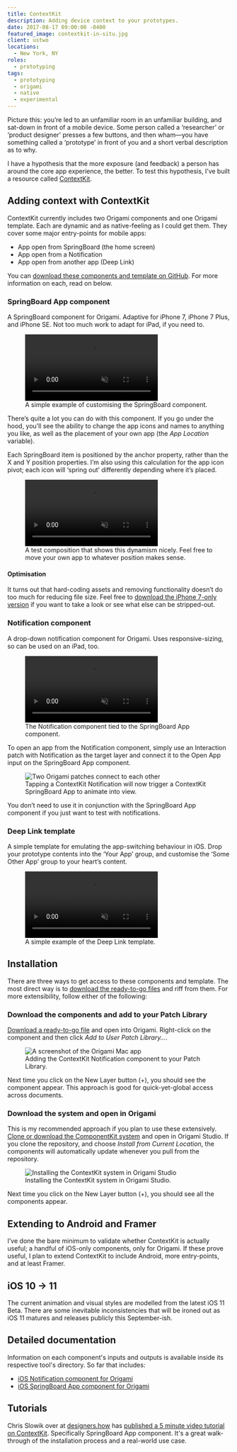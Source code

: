 ```yaml
---
title: ContextKit
description: Adding device context to your prototypes.
date: 2017-08-17 09:00:00 -0400
featured_image: contextkit-in-situ.jpg
client: ustwo
locations:
  - New York, NY
roles:
  - prototyping
tags:
  - prototyping
  - origami
  - native
  - experimental
---
```


Picture this: you’re led to an unfamiliar room in an unfamiliar building, and sat-down in front of a mobile device. Some person called a ‘researcher’ or ‘product designer’ presses a few buttons, and then wham—you have something called a ‘prototype’ in front of you and a short verbal description as to why.

I have a hypothesis that the more exposure (and feedback) a person has around the core app experience, the better. To test this hypothesis, I’ve built a resource called [ContextKit][github].

## Adding context with ContextKit

ContextKit currently includes two Origami components and one Origami template. Each are dynamic and as native-feeling as I could get them. They cover some major entry-points for mobile apps:

- App open from SpringBoard (the home screen)
- App open from a Notification
- App open from another app (Deep Link)

You can [download these components and template on GitHub][github]. For more information on each, read on below.

### SpringBoard App component

A SpringBoard component for Origami. Adaptive for iPhone 7, iPhone 7 Plus, and iPhone SE. Not too much work to adapt for iPad, if you need to.

<figure>
  <video muted loop playsinline controls>
  <source src="https://ik.imagekit.io/dw/video/springboard-example.mp4" type="video/mp4">
  </video>
  <figcaption>A simple example of customising the SpringBoard component.</figcaption>
</figure>

There’s quite a lot you can do with this component. If you go under the hood, you’ll see the ability to change the app icons and names to anything you like, as well as the placement of your own app (the _App Location_ variable).

Each SpringBoard item is positioned by the anchor property, rather than the X and Y position properties. I’m also using this calculation for the app icon pivot; each icon will ‘spring out’ differently depending where it’s placed.

<figure>
  <video muted loop playsinline controls>
  <source src="https://ik.imagekit.io/dw/video/pivot-example.mp4" type="video/mp4">
  </video>
  <figcaption>A test composition that shows this dynamism nicely. Feel free to move your own app to whatever position makes sense.</figcaption>
</figure>

#### Optimisation

It turns out that hard-coding assets and removing functionality doesn’t do too much for reducing file size. Feel free to [download the iPhone 7-only version](http://github.com/dannyalright/contextkit/blob/master/examples/SpringBoard%20App%20iPhone%207.origami) if you want to take a look or see what else can be stripped-out.

### Notification component

A drop-down notification component for Origami. Uses responsive-sizing, so can be used on an iPad, too.

<figure>
  <video muted loop playsinline controls>
  <source src="https://ik.imagekit.io/dw/video/notification-springboard-app.mp4" type="video/mp4">
  </video>
  <figcaption>The Notification component tied to the SpringBoard App component.</figcaption>
</figure>

To open an app from the Notification component, simply use an Interaction patch with Notification as the target layer and connect it to the Open App input on the SpringBoard App component.

<figure>
  <img data-src="https://ik.imagekit.io/dw/work/contextkit/notification-app-open.jpg" alt="Two Origami patches connect to each other">
  <figcaption>Tapping a ContextKit Notification will now trigger a ContextKit SpringBoard App to animate into view.</figcaption>
</figure>

You don’t need to use it in conjunction with the SpringBoard App component if you just want to test with notifications.

### Deep Link template

A simple template for emulating the app-switching behaviour in iOS. Drop your prototype contents into the ‘Your App’ group, and customise the ‘Some Other App’ group to your heart’s content.

<figure>
  <video muted loop playsinline controls>
  <source src="https://ik.imagekit.io/dw/video/deep-link.mp4" type="video/mp4">
  </video>
  <figcaption>A simple example of the Deep Link template.</figcaption>
</figure>

## Installation

There are three ways to get access to these components and template. The most direct way is to [download the ready-to-go files](http://github.com/dannyalright/contextkit/tree/master/origami/ContextKit) and riff from them. For more extensibility, follow either of the following:

### Download the components and add to your Patch Library

[Download a ready-to-go file](http://github.com/dannyalright/contextkit/tree/master/origami/ContextKit) and open into Origami. Right-click on the component and then click _Add to User Patch Library…_.

<figure>
  <img data-src="https://ik.imagekit.io/dw/work/contextkit/add-to-patch-library.jpg" alt="A screenshot of the Origami Mac app">
  <figcaption>Adding the ContextKit Notification component to your Patch Library.</figcaption>
</figure>


Next time you click on the New Layer button (+), you should see the component appear. This approach is good for quick-yet-global access across documents.

### Download the system and open in Origami

This is my recommended approach if you plan to use these extensively. [Clone or download the ComponentKit system](http://github.com/dannyalright/contextkit/tree/master/origami) and open in Origami Studio. If you clone the repository, and choose _Install from Current Location_, the components will automatically update whenever you pull from the repository.

<figure>
  <img data-src="https://ik.imagekit.io/dw/work/contextkit/install-system.jpg" alt="Installing the ContextKit system in Origami Studio">
  <figcaption>Installing the ContextKit system in Origami Studio.</figcaption>
</figure>

Next time you click on the New Layer button (+), you should see all the components appear.

## Extending to Android and Framer

I’ve done the bare minimum to validate whether ContextKit is actually useful; a handful of iOS-only components, only for Origami. If these prove useful, I plan to extend ContextKit to include Android, more entry-points, and at least Framer.

## iOS 10 → 11

The current animation and visual styles are modelled from the latest iOS 11 Beta. There are some inevitable inconsistencies that will be ironed out as iOS 11 matures and releases publicly this September-ish.

## Detailed documentation

Information on each component's inputs and outputs is available inside its respective tool's directory. So far that includes:

- [iOS Notification component for Origami](http://github.com/dannyalright/contextkit/blob/master/origami/notification.md)
- [iOS SpringBoard App component for Origami](http://github.com/dannyalright/contextkit/blob/master/origami/springboard-app.md)


## Tutorials

Chris Slowik over at [designers.how][designershow] has [published a 5 minute video tutorial on ContextKit][designershow]. Specifically SpringBoard App component. It's a great walk-through of the installation process and a real-world use case.

[github]: http://github.com/dannyalright/contextkit/
[designershow]: http://designers.how/episodes/start-by-building-context
